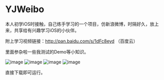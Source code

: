 # YJWeibo

本人初学iOS时接触，自己练手学习的一个项目，仿新浪微博，时隔好久，放上来，共享给有兴趣学习iOS的小伙伴。

附上学习视频链接：http://pan.baidu.com/s/1dFc8eyd （百度云）

里面参杂啦一些我测试的Demo等小知识。

![image](https://github.com/TangledHusky/YJWeibo/blob/master/pic/%E9%A6%96%E9%A1%B5.jpg)
![image](https://github.com/TangledHusky/YJWeibo/blob/master/pic/%E5%B7%A5%E5%85%B7.jpg)
![image](https://github.com/TangledHusky/YJWeibo/blob/master/pic/%E5%A4%87%E5%BF%98%E5%BD%95.jpg)
![image](https://github.com/TangledHusky/YJWeibo/blob/master/pic/%E6%88%91.jpg)


直接下载即可运行。
